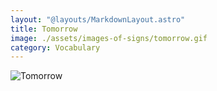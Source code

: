 ```yaml
---
layout: "@layouts/MarkdownLayout.astro"
title: Tomorrow
image: ./assets/images-of-signs/tomorrow.gif
category: Vocabulary
---
```


![Tomorrow](@signs/tomorrow.gif)
